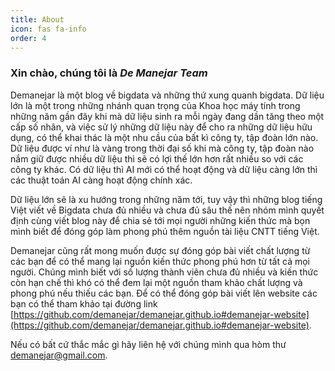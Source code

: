 ```yaml
---
title: About
icon: fas fa-info
order: 4
---
```

### Xin chào, chúng tôi là ***De Manejar Team***

Demanejar là một blog về bigdata và những thứ xung quanh bigdata. Dữ liệu lớn là một trong những nhánh quan trọng của Khoa học máy tính trong những năm gần đây khi mà dữ liệu sinh ra mỗi ngày đang dần tăng theo một cấp số nhân, và việc sử lý những dữ liệu này để cho ra những dữ liệu hữu dụng, có thể khai thác là một nhu cầu của bất kì công ty, tập đoàn lớn nào. Dữ liệu được ví như là vàng trong thời đại số khi mà công ty, tập đoàn nào nắm giữ được nhiều dữ liệu thì sẽ có lợi thế lớn hơn rất nhiều so với các công ty khác. Có dữ liệu thì AI mới có thể hoạt động và dữ liệu càng lớn thì các thuật toán AI càng hoạt động chính xác.

Dữ liệu lớn sẽ là xu hướng trong những năm tới, tuy vậy thì những blog tiếng Việt viết về Bigdata chưa đủ nhiều và chưa đủ sâu thế nên nhóm mình quyết định cùng viết blog này để chia sẻ tới mọi người những kiến thức mà bọn mình biết để đóng góp làm phong phú thêm nguồn tài liệu CNTT tiếng Việt. 

Demanejar cũng rất mong muốn được sự đóng góp bài viết chất lượng từ các bạn để có thể mang lại nguồn kiến thức phong phú hơn từ tất cả mọi người. Chúng mình biết với số lượng thành viên chưa đủ nhiều và kiến thức còn hạn chế thì khó có thể đem lại một nguồn tham khảo chất lượng và phong phú nếu thiếu các bạn. Để có thể đóng góp bài viết lên website các bạn có thể tham khảo tại đường link [https://github.com/demanejar/demanejar.github.io#demanejar-website](https://github.com/demanejar/demanejar.github.io#demanejar-website).

Nếu có bất cứ thắc mắc gì hãy liên hệ với chúng mình qua hòm thư demanejar@gmail.com.
